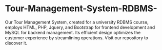 # Tour-Management-System-RDBMS-
Our Tour Management System, created for a university RDBMS course, employs HTML, PHP, Jquery, and Bootstrap for frontend development and MySQL for backend management. Its efficient design optimizes the customer experience by streamlining operations. Visit our repository to discover it.
